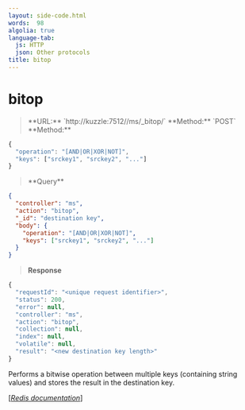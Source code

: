 ```yaml
---
layout: side-code.html
words:  98
algolia: true
language-tab:
  js: HTTP
  json: Other protocols
title: bitop
---
```


# bitop



<blockquote class="js">
<p>
**URL:** `http://kuzzle:7512//ms/_bitop/<destination key>`  
**Method:** `POST`  
**Method:**  
</p>
</blockquote>

```js
{
  "operation": "[AND|OR|XOR|NOT]",
  "keys": ["srckey1", "srckey2", "..."]
}
```



<blockquote class="json">
<p>
**Query**
</p>
</blockquote>


```json
{
  "controller": "ms",
  "action": "bitop",
  "_id": "destination key",
  "body": {
    "operation": "[AND|OR|XOR|NOT]",
    "keys": ["srckey1", "srckey2", "..."]
  }
}
```

>**Response**

```javascript
{
  "requestId": "<unique request identifier>",
  "status": 200,
  "error": null,
  "controller": "ms",
  "action": "bitop",
  "collection": null,
  "index": null,
  "volatile": null,
  "result": "<new destination key length>"
}
```

Performs a bitwise operation between multiple keys (containing string values) and stores the result in the destination key.

[[_Redis documentation_]](https://redis.io/commands/bitop)
